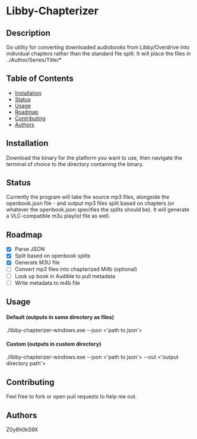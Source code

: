 # Libby-Chapterizer

## Description

Go utility for converting downloaded audiobooks from Libby/Overdrive into individual chapters rather than the standard file split.  It will place the files in ../Author/Series/Title/*

## Table of Contents

- [Installation](#installation)
- [Status](#status)
- [Usage](#usage)
- [Roadmap](#roadmap)
- [Contributing](#contributing)
- [Authors](#authors)

## Installation

Download the binary for the platform you want to use, then navigate the terminal of choice to the directory containing the binary.

## Status

Currently the program will take the source mp3 files, alongside the openbook.json file - and output mp3 files split based on chapters (or whatever the openbook.json specifies the splits should be).  It will generate a VLC-compatible m3u playlist file as well.

## Roadmap

- [x] Parse JSON
- [x] Split based on openbook splits
- [x] Generate M3U file
- [ ] Convert mp3 files into chapterized M4b (optional)
- [ ] Look up book in Audible to pull metadata
- [ ] Write metadata to m4b file

## Usage

#### Default (outputs in same directory as files)
./libby-chapterizer-windows.exe --json <'path to json'>

#### Custom (outputs in custom directory)
./libby-chapterizer-windows.exe --json <'path to json'> --out <'output directory path'>

## Contributing

Feel free to fork or open pull requests to help me out.

## Authors

Z0y6h0kS9X
